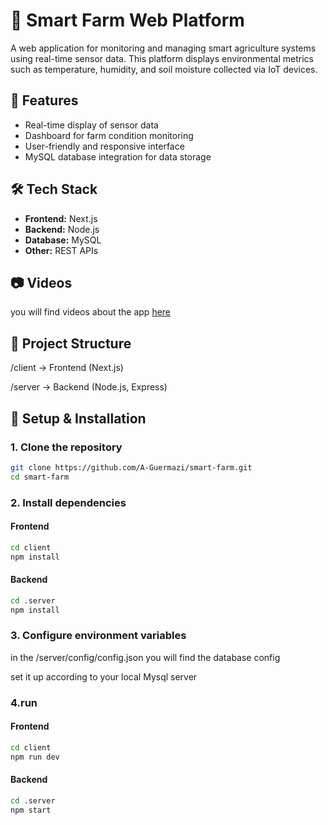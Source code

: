 # 🌱 Smart Farm Web Platform

A web application for monitoring and managing smart agriculture systems using real-time sensor data. This platform displays environmental metrics such as temperature, humidity, and soil moisture collected via IoT devices.

## 🚀 Features

- Real-time display of sensor data
- Dashboard for farm condition monitoring
- User-friendly and responsive interface
- MySQL database integration for data storage

## 🛠️ Tech Stack

- **Frontend:** Next.js
- **Backend:** Node.js
- **Database:** MySQL
- **Other:** REST APIs

## 📷 Videos

you will find videos about the app [here](https://drive.google.com/drive/folders/1SwDFYaZVVGH-_PVYmybZlgYjNL1-8dSf?usp=sharing)

## 📂 Project Structure

/client → Frontend (Next.js)


/server → Backend (Node.js, Express)


## 🔧 Setup & Installation

### 1. **Clone the repository**
```bash
git clone https://github.com/A-Guermazi/smart-farm.git
cd smart-farm
```

### 2.  Install dependencies


#### Frontend
```bash
cd client
npm install
```
#### Backend
```bash
cd .server
npm install
```

### 3. Configure environment variables


in the /server/config/config.json you will find the database config


set it up according to your local Mysql server

### 4.run

#### Frontend
```bash
cd client
npm run dev
```
#### Backend
```bash
cd .server
npm start
```


